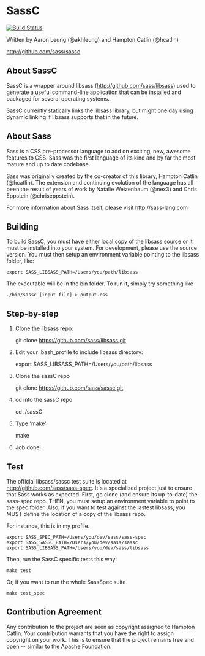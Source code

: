 SassC
=======

[![Build Status](https://secure.travis-ci.org/sass/sassc.png?branch=master)](http://travis-ci.org/sass/sassc)

Written by Aaron Leung (@akhleung) and Hampton Catlin (@hcatlin)

http://github.com/sass/sassc

About SassC
-----------

SassC is a wrapper around libsass (http://github.com/sass/libsass)
used to generate a useful command-line application that can be installed
and packaged for several operating systems.

SassC currently statically links the libsass library, but might one
day using dynamic linking if libsass supports that in the future.

About Sass
----------

Sass is a CSS pre-processor language to add on exciting, new,
awesome features to CSS. Sass was the first language of its kind
and by far the most mature and up to date codebase.

Sass was originally created by the co-creator of this library,
Hampton Catlin (@hcatlin). The extension and continuing evolution
of the language has all been the result of years of work by Natalie
Weizenbaum (@nex3) and Chris Eppstein (@chriseppstein).

For more information about Sass itself, please visit http://sass-lang.com

Building
--------

To build SassC, you must have either local copy of the libsass source or it must be installed into your system. For development, please use the source version. You must then setup an environment variable pointing to the libsass folder, like:
  
    export SASS_LIBSASS_PATH=/Users/you/path/libsass
  
The executable will be in the bin folder. To run it, simply try something like

    ./bin/sassc [input file] > output.css

Step-by-step
------------

1) Clone the libsass repo:

    git clone https://github.com/sass/libsass.git

2) Edit your .bash_profile to include libsass directory:

    export SASS_LIBSASS_PATH=/Users/you/path/libsass

3) Clone the sassC repo

    git clone https://github.com/sass/sassc.git

4) cd into the sassC repo

    cd ./sassC

5) Type 'make'

    make

6) Job done!


Test
----

The official libsass/sassc test suite is located at http://github.com/sass/sass-spec. It's a specialized project just to ensure that Sass works as expected. First, go clone (and ensure its up-to-date) the sass-spec repo. THEN, you must setup an environment variable to point to the spec folder. Also, if you want to test against the lastest libsass, you MUST define the location of a copy of the libsass repo.

For instance, this is in my profile.

    export SASS_SPEC_PATH=/Users/you/dev/sass/sass-spec
    export SASS_SASSC_PATH=/Users/you/dev/sass/sassc
    export SASS_LIBSASS_PATH=/Users/you/dev/sass/libsass

Then, run the SassC specific tests this way:

    make test

Or, if you want to run the whole SassSpec suite

    make test_spec

Contribution Agreement
----------------------

Any contribution to the project are seen as copyright assigned to Hampton Catlin. Your contribution warrants that you have the right to assign copyright on your work. This is to ensure that the project remains free and open -- similar to the Apache Foundation.
